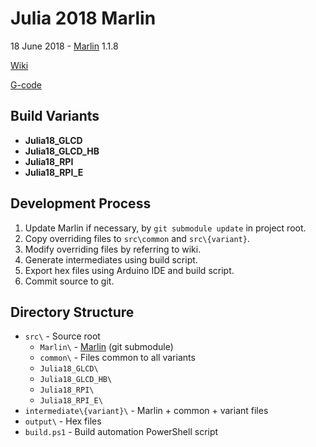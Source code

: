 # Julia 2018 Marlin

18 June 2018 - [Marlin](https://github.com/MarlinFirmware/Marlin) 1.1.8

[Wiki](https://github.com/aharshac/FWJulia2018Marlin/wiki)

[G-code](http://marlinfw.org/meta/gcode/)

## Build Variants
- **Julia18_GLCD**
- **Julia18_GLCD_HB**
- **Julia18_RPI**
- **Julia18_RPI_E**

## Development Process
1. Update Marlin if necessary, by `git submodule update` in project root.
2. Copy overriding files to `src\common` and `src\{variant}`.
3. Modify overriding files by referring to wiki. 
4. Generate intermediates using build script.
5. Export hex files using Arduino IDE and build script.
6. Commit source to git.

## Directory Structure
- `src\` - Source root
  * `Marlin\` - [Marlin](https://github.com/MarlinFirmware/Marlin) (git submodule)
  * `common\` - Files common to all variants
  * `Julia18_GLCD\`
  * `Julia18_GLCD_HB\`
  * `Julia18_RPI\`
  * `Julia18_RPI_E\`
- `intermediate\{variant}\` - Marlin + common + variant files
- `output\` - Hex files
- `build.ps1` - Build automation PowerShell script